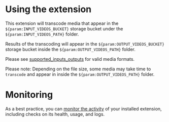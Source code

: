 # Using the extension

This extension will transcode media that appear in the `${param:INPUT_VIDEOS_BUCKET}` storage bucket under the `${param:INPUT_VIDEOS_PATH}` folder.

Results of the transcoding will appear in the `${param:OUTPUT_VIDEOS_BUCKET}` storage bucket inside the `${param:OUTPUT_VIDEOS_PATH}` folder.

Please see [supported_inputs_outputs](https://cloud.google.com/transcoder/docs/concepts/overview#supported_inputs_outputs) for valid media formats.

Please note: Depending on the file size, some media may take time to `transcode` and appear in inside the `${param:OUTPUT_VIDEOS_PATH}` folder.

<!-- We recommend keeping the following section to explain how to monitor extensions with Firebase -->

# Monitoring

As a best practice, you can [monitor the activity](https://firebase.google.com/docs/extensions/manage-installed-extensions#monitor) of your installed extension, including checks on its health, usage, and logs.
